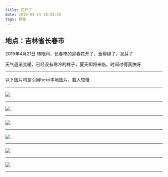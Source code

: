 ```yaml
---
title: 花开了
date: 2019-04-21 20:54:25
tags: 随笔
---
```

## 地点：吉林省长春市
2019年4月21日
转眼间，长春市的迎春花开了，垂柳绿了，发芽了
<!--more-->
天气逐渐变暖，已经没有寒冷的样子，夏天即将来临，时间过得真快呀
***
以下图片均是引用hexo本地图片，载入较慢
***
![](IMG_20190421_171341.jpg)
***
![](IMG_20190421_171400.jpg)
***
![](IMG_20190421_171406.jpg)
***
![](IMG_20190421_171425.jpg)
***
![](IMG_20190421_171515.jpg)
***
![](IMG_20190421_171518.jpg)
***
